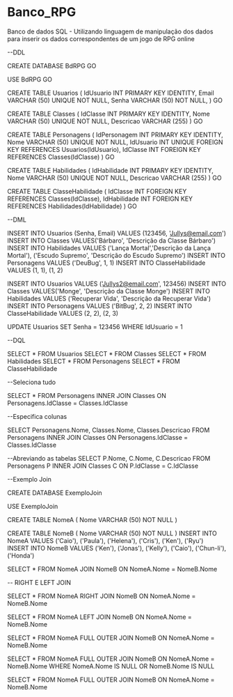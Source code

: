# Banco_RPG
Banco de dados SQL - Utilizando linguagem de manipulação dos dados para inserir os dados correspondentes de um jogo de RPG online


--DDL

CREATE DATABASE BdRPG
GO

USE BdRPG
GO

CREATE TABLE Usuarios (
	IdUsuario INT PRIMARY KEY IDENTITY,
	Email VARCHAR (50) UNIQUE NOT NULL,
	Senha VARCHAR (50) NOT NULL,
)
GO

CREATE TABLE Classes (
	IdClasse INT PRIMARY KEY IDENTITY,
	Nome VARCHAR (50) UNIQUE NOT NULL,
	Descricao VARCHAR (255)
)
GO

CREATE TABLE Personagens (
	IdPersonagem INT PRIMARY KEY IDENTITY,
	Nome VARCHAR (50) UNIQUE NOT NULL,
	IdUsuario INT UNIQUE FOREIGN KEY REFERENCES Usuarios(IdUsuario),
	IdClasse INT FOREIGN KEY REFERENCES Classes(IdClasse)
)
GO

CREATE TABLE Habilidades (
	IdHabilidade INT PRIMARY KEY IDENTITY,
	Nome VARCHAR (50) UNIQUE NOT NULL,
	Descricao VARCHAR (255)
)
GO

CREATE TABLE ClasseHabilidade (
	IdClasse INT FOREIGN KEY REFERENCES Classes(IdClasse),
	IdHabilidade INT FOREIGN KEY REFERENCES Habilidades(IdHabilidade)
)
GO

--DML

INSERT INTO Usuarios (Senha, Email) VALUES (123456, 'Jullys@email.com')
INSERT INTO Classes VALUES('Bárbaro', 'Descrição da Classe Bárbaro')
INSERT INTO Habilidades VALUES ('Lança Mortal','Descrição da Lança Mortal'), ('Escudo Supremo', 'Descrição do Escudo Supremo')
INSERT INTO Personagens VALUES ('DeuBug', 1, 1)
INSERT INTO ClasseHabilidade VALUES (1, 1), (1, 2)

INSERT INTO Usuarios VALUES ('Jullys2@email.com', 123456)
INSERT INTO Classes VALUES('Monge', 'Descrição da Classe Monge')
INSERT INTO Habilidades VALUES ('Recuperar Vida', 'Descrição da Recuperar Vida')
INSERT INTO Personagens VALUES ('BitBug', 2, 2)
INSERT INTO ClasseHabilidade VALUES (2, 2), (2, 3)

UPDATE Usuarios SET Senha = 123456 WHERE IdUsuario = 1

--DQL

SELECT * FROM Usuarios
SELECT * FROM Classes 
SELECT * FROM Habilidades 
SELECT * FROM Personagens
SELECT * FROM ClasseHabilidade

--Seleciona tudo

SELECT * FROM Personagens
INNER JOIN Classes 
ON Personagens.IdClasse = Classes.IdClasse

--Especifica colunas

SELECT Personagens.Nome, Classes.Nome, Classes.Descricao FROM Personagens
INNER JOIN Classes 
ON Personagens.IdClasse = Classes.IdClasse

--Abreviando as tabelas
SELECT P.Nome, C.Nome, C.Descricao FROM Personagens P
INNER JOIN Classes C
ON P.IdClasse = C.IdClasse

--Exemplo Join

CREATE DATABASE ExemploJoin 

USE ExemploJoin

CREATE TABLE NomeA (
	Nome VARCHAR (50) NOT NULL
)

CREATE TABLE NomeB (
	Nome VARCHAR (50) NOT NULL
)
 INSERT INTO NomeA VALUES ('Caio'), ('Paula'), ('Helena'), ('Cris'), ('Ken'), ('Ryu')
 INSERT INTO NomeB VALUES ('Ken'), ('Jonas'), ('Kelly'), ('Caio'), ('Chun-li'), ('Honda')

SELECT * FROM NomeA
 JOIN NomeB
 ON NomeA.Nome = NomeB.Nome

 -- RIGHT E LEFT JOIN

SELECT * FROM NomeA
RIGHT JOIN NomeB
 ON NomeA.Nome = NomeB.Nome

 SELECT * FROM NomeA
LEFT JOIN NomeB
 ON NomeA.Nome = NomeB.Nome

SELECT * FROM NomeA
FULL OUTER JOIN NomeB
 ON NomeA.Nome = NomeB.Nome

SELECT * FROM NomeA
FULL OUTER JOIN NomeB
 ON NomeA.Nome = NomeB.Nome
 WHERE NomeA.Nome IS NULL OR NomeB.Nome IS NULL

 SELECT * FROM NomeA
FULL OUTER JOIN NomeB
 ON NomeA.Nome = NomeB.Nome
